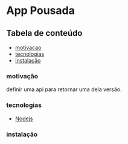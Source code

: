 # App Pousada

## Tabela de conteúdo

- [motivacao](#motivação)
- [tecnologias](#tecnologias)
- [instalação](#instalação)

### motivação

definir uma api para retornar uma dela versão.

### tecnologias

- [Nodejs](https://nodejs.org/pt)

### instalação

